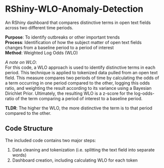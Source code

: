 # RShiny-WLO-Anomaly-Detection
An RShiny dashboard that compares distinctive terms in open text fields across two different time periods. 

**Purpose**: To identify outbreaks or other important trends <br />
**Process**: Identification of how the subject matter of open text fields changes from a baseline period to a period of interest<br />
**Method**:  Weighted Log Odds (WLO)


*A note on WLO*: <br />
For this code, a WLO approach is used to identify distinctive terms in each period. This technique is applied to tokenized data pulled from an open text field. This measure compares two periods of time by calculating the odds of a term occurring in one period compared to the other, logging this odds ratio, and weighting the result according to its variance using a Bayesian Dirichlet Prior. Ultimately, the resulting WLO is a z-score for the log-odds-ratio of the term comparing a period of interest to a baseline period. 

**TLDR**: The higher the WLO, the more distinctive the term is to that period compared to the other. 


## Code Structure
The included code contains two major steps:  

  1. Data cleaning and tokenization (i.e. splitting the text field into separate words) 
  3. Dashboard creation, including calculating WLO for each token



